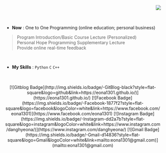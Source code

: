 <div align=right>
  <a href="https://hits.seeyoufarm.com"/><img src="https://hits.seeyoufarm.com/api/count/incr/badge.svg?url=https%3A%2F%2Fgithub.com%2Feona1301"/></a>
</div>

<br>
<br>

- <b>Now</b> : One to One Programming (online education; personal business)
> Program Introduction/Basic Course Lecture (Personalized)<br>
 Personal Hope Programming Supplementary Lecture<br>
 Provide online real-time feedback
 <br>
 
- <b>My Skills</b> : `Python` `C` `C++`

<br>
<br>

<div align=center>
  [![Gitblog Badge](http://img.shields.io/badge/-GitBlog-black?style=flat-square&logo=github&link=https://eona1301.github.io/)](https://eona1301.github.io/) 
  [![Facebook Badge](https://img.shields.io/badge/-Facebook-1877f2?style=flat-square&logo=facebook&logoColor=white&link=https://www.facebook.com/eona1301)](https://www.facebook.com/eona1301) 
  [![Instagram Badge](https://img.shields.io/badge/-Instagram-dd2a7b?style=flat-square&logo=instagram&logoColor=white&link=https://www.instagram.com/danghyeona/)](https://www.instagram.com/danghyeona/) 
  [![Gmail Badge](https://img.shields.io/badge/-Gmail-d14836?style=flat-square&logo=Gmail&logoColor=white&link=mailto:eona1301@gmail.com)](mailto:eona1301@gmail.com)
</div>
